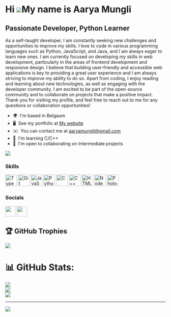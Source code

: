 Hi ![](https://user-images.githubusercontent.com/18350557/176309783-0785949b-9127-417c-8b55-ab5a4333674e.gif)My name is Aarya Mungli
====================================================================================================================================

Passionate Developer, Python Learner
------------------------------------

As a self-taught developer, I am constantly seeking new challenges and opportunities to improve my skills. I love to code in various programming languages such as Python, JavaScript, and Java, and I am always eager to learn new ones. I am currently focused on developing my skills in web development, particularly in the areas of frontend development and responsive design. I believe that building user-friendly and accessible web applications is key to providing a great user experience and I am always striving to improve my ability to do so. Apart from coding, I enjoy reading and learning about new technologies, as well as engaging with the developer community. I am excited to be part of the open-source community and to collaborate on projects that make a positive impact. Thank you for visiting my profile, and feel free to reach out to me for any questions or collaboration opportunities!

* 🌍  I'm based in Belgaum
* 🖥️  See my portfolio at [My website](http://miska.tech/)
* ✉️  You can contact me at [aaryamungli@gmail.com](mailto:aaryamungli@gmail.com)
* 🧠  I'm learning C/C++
* 🤝  I'm open to collaborating on Intermediate projects

<a href="https://www.github.com/MiskaWasTaken" target="_blank" rel="noreferrer"><img
src="https://img.shields.io/github/followers/MiskaWasTaken?logo=github&style=for-the-badge&color=0891b2&labelColor=1c1917" /></a>

### Skills


<p align="left">
<a href="https://www.typescriptlang.org/" target="_blank" rel="noreferrer"><img src="https://raw.githubusercontent.com/danielcranney/readme-generator/main/public/icons/skills/typescript-colored.svg" width="36" height="36" alt="TypeScript" /></a>
<a href="https://git-scm.com/" target="_blank" rel="noreferrer"><img src="https://raw.githubusercontent.com/danielcranney/readme-generator/main/public/icons/skills/git-colored.svg" width="36" height="36" alt="Git" /></a>
<a href="https://developer.mozilla.org/en-US/docs/Web/JavaScript" target="_blank" rel="noreferrer"><img src="https://raw.githubusercontent.com/danielcranney/readme-generator/main/public/icons/skills/javascript-colored.svg" width="36" height="36" alt="JavaScript" /></a>
<a href="https://www.python.org/" target="_blank" rel="noreferrer"><img src="https://raw.githubusercontent.com/danielcranney/readme-generator/main/public/icons/skills/python-colored.svg" width="36" height="36" alt="Python" /></a>
<a href="https://docs.microsoft.com/en-us/cpp/?view=msvc-170" target="_blank" rel="noreferrer"><img src="https://raw.githubusercontent.com/danielcranney/readme-generator/main/public/icons/skills/c-colored.svg" width="36" height="36" alt="C" /></a>
<a href="https://docs.microsoft.com/en-us/cpp/?view=msvc-170" target="_blank" rel="noreferrer"><img src="https://raw.githubusercontent.com/danielcranney/readme-generator/main/public/icons/skills/cplusplus-colored.svg" width="36" height="36" alt="C++" /></a>
<a href="https://developer.mozilla.org/en-US/docs/Glossary/HTML5" target="_blank" rel="noreferrer"><img src="https://raw.githubusercontent.com/danielcranney/readme-generator/main/public/icons/skills/html5-colored.svg" width="36" height="36" alt="HTML5" /></a>
<a href="https://nodejs.org/en/" target="_blank" rel="noreferrer"><img src="https://raw.githubusercontent.com/danielcranney/readme-generator/main/public/icons/skills/nodejs-colored.svg" width="36" height="36" alt="NodeJS" /></a>
<a href="https://www.adobe.com/uk/products/photoshop.html" target="_blank" rel="noreferrer"><img src="https://raw.githubusercontent.com/danielcranney/readme-generator/main/public/icons/skills/photoshop-colored.svg" width="36" height="36" alt="Photoshop" /></a>
</p>


### Socials

<p align="left"> <a href="https://www.github.com/MiskaWasTaken" target="_blank" rel="noreferrer"><img src="https://raw.githubusercontent.com/danielcranney/readme-generator/main/public/icons/socials/github.svg" width="32" height="32" /></a> <a href="http://www.instagram.com/miskawastaken/" target="_blank" rel="noreferrer"><img src="https://raw.githubusercontent.com/danielcranney/readme-generator/main/public/icons/socials/instagram.svg" width="32" height="32" /></a></p>

## 🏆 GitHub Trophies
![](https://github-profile-trophy.vercel.app/?username=MiskaWasTaken&theme=discord&no-frame=true&no-bg=true&margin-w=4)


# 📊 GitHub Stats:
![](https://github-readme-stats.vercel.app/api?username=MiskaWasTaken&theme=dark&hide_border=false&include_all_commits=true&count_private=true)<br/>
![](https://github-readme-streak-stats.herokuapp.com/?user=MiskaWasTaken&theme=dark&hide_border=false)<br/>
![](https://github-readme-stats.vercel.app/api/top-langs/?username=MiskaWasTaken&theme=dark&hide_border=false&include_all_commits=true&count_private=true&layout=compact)

---
[![](https://visitcount.itsvg.in/api?id=MiskaWasTaken&icon=0&color=0)](https://visitcount.itsvg.in)
